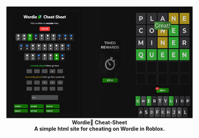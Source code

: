 <p align="center">
   <a>
      <img src="https://raw.githubusercontent.com/unlisted-n3s/wordie-cheat-sheet/refs/heads/main/wordie-cheat-sheet.png" width="500" height="300">
   </a>
   <br>
   <b>Wordie🧩 Cheat-Sheet</b>
   <br>
   <b>A simple html site for cheating on Wordie in Roblox.</b>
</p><br>
